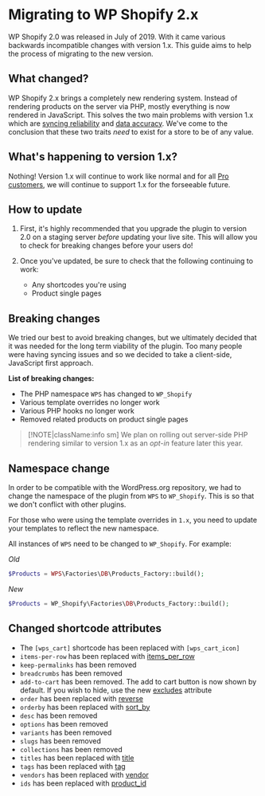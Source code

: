 # Migrating to WP Shopify 2.x

WP Shopify 2.0 was released in July of 2019. With it came various backwards incompatible changes with version 1.x. This guide aims to help the process of migrating to the new version.

## What changed?

WP Shopify 2.x brings a completely new rendering system. Instead of rendering products on the server via PHP, mostly everything is now rendered in JavaScript. This solves the two main problems with version 1.x which are [syncing reliability](https://wpshop.io/blog/wp-shopify-2-0-has-launched/#limitations-of-v1) and [data accuracy](https://wpshop.io/blog/wp-shopify-2-0-has-launched/#limitations-of-v1). We've come to the conclusion that these two traits _need_ to exist for a store to be of any value.

## What's happening to version 1.x?

Nothing! Version 1.x will continue to work like normal and for all [Pro customers](https://wpshop.io/purchase), we will continue to support 1.x for the forseeable future.

## How to update

1. First, it's highly recommended that you upgrade the plugin to version 2.0 on a staging server _before_ updating your live site. This will allow you to check for breaking changes before your users do!

2. Once you've updated, be sure to check that the following continuing to work:
   -  Any shortcodes you're using
   -  Product single pages

## Breaking changes

We tried our best to avoid breaking changes, but we ultimately decided that it was needed for the long term viability of the plugin. Too many people were having syncing issues and so we decided to take a client-side, JavaScript first approach.

**List of breaking changes:**

-  The PHP namespace `WPS` has changed to `WP_Shopify`
-  Various template overrides no longer work
-  Various PHP hooks no longer work
-  Removed related products on product single pages

> [!NOTE|className:info sm]
> We plan on rolling out server-side PHP rendering similar to version 1.x as an _opt-in_ feature later this year.

## Namespace change

In order to be compatible with the WordPress.org repository, we had to change the namespace of the plugin from `WPS` to `WP_Shopify`. This is so that we don't conflict with other plugins.

For those who were using the template overrides in `1.x`, you need to update your templates to reflect the new namespace.

All instances of `WPS` need to be changed to `WP_Shopify`. For example:

_Old_

```php
$Products = WPS\Factories\DB\Products_Factory::build();
```

_New_

```php
$Products = WP_Shopify\Factories\DB\Products_Factory::build();
```

## Changed shortcode attributes

-  The `[wps_cart]` shortcode has been replaced with `[wps_cart_icon]`
-  `items-per-row` has been replaced with [items_per_row](shortcodes/wps_products?id=items_per_row)
-  `keep-permalinks` has been removed
-  `breadcrumbs` has been removed
-  `add-to-cart` has been removed. The add to cart button is now shown by default. If you wish to hide, use the new [excludes](shortcodes/wps_products?id=excludes) attribute
-  `order` has been replaced with [reverse](shortcodes/wps_products?id=reverse)
-  `orderby` has been replaced with [sort_by](shortcodes/wps_products?id=sort_by)
-  `desc` has been removed
-  `options` has been removed
-  `variants` has been removed
-  `slugs` has been removed
-  `collections` has been removed
-  `titles` has been replaced with [title](shortcodes/wps_products?id=title)
-  `tags` has been replaced with [tag](shortcodes/wps_products?id=tag)
-  `vendors` has been replaced with [vendor](shortcodes/wps_products?id=vendor)
-  `ids` has been replaced with [product_id](shortcodes/wps_products?id=product_id)
